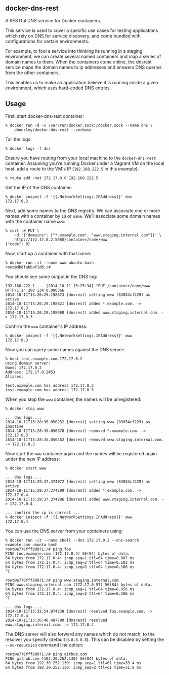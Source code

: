 
docker-dns-rest
---------------

A RESTful DNS service for Docker containers.

This service is used to cover a specific use cases for testing applications
which rely on DNS for service discovery, and come bundled with configurations
for certain environments.  

For example, to fool a service into thinking its running in a staging
environment, we can create several named containers and map a series of domain
names to them.  When the containers come online, the dnsrest service maps the
domain names to ip addresses and answers DNS queries from the other containers.

This enables us to make an application believe it is running inside a given
environment, which uses hard-coded DNS entries.


Usage
-----


First, start docker-dns-rest container:

    % docker run -d -v /var/run/docker.sock:/docker.sock --name dns \
        phensley/docker-dns-rest --verbose 

Tail the logs:

    % docker logs -f dns

Ensure you have routing from your local machine to the `docker-dns-rest`
container.   Assuming you're running Docker under a Vagrant VM on the local
host, add a route to the VM's IP (`192.168.222.5` in this example):

    % route add -net 172.17.0.0 192.168.222.5

Get the IP of the DNS container:

    % docker inspect -f '{{.NetworkSettings.IPAddress}}' dns
    172.17.0.2

Next, add some names to the DNS registry.  We can associate one or more names
with a container by `id` or `name`.  We'll associate some domain names with
the container name `www`:

    % curl -X PUT \
        -d '{"domains": ["*.example.com", "www.staging.internal.com"]}' \
        http://172.17.0.2:5080/container/name/www
    {"code": 0}

Now, start up a container with that name:

    % docker run -it --name www ubuntu bash
    root@db8fabbaf1d6:/#
    
You should see some output in the DNS log:

    192.168.222.1 - - [2014-10-11 15:25:34] "PUT /container/name/www HTTP/1.1" 200 134 0.000366
    2014-10-11T15:26:29.198673 [dnsrest] setting www (83854cf229) as active
    2014-10-11T15:26:29.198821 [dnsrest] added *.example.com. -> 172.17.0.3
    2014-10-11T15:26:29.198900 [dnsrest] added www.staging.internal.com. -> 172.17.0.3

Confirm the `www` container's IP address:

    % docker inspect -f '{{.NetworkSettings.IPAddress}}' www
    172.17.0.3


Now you can query some names against the DNS server:

    % host test.example.com 172.17.0.2
    Using domain server:
    Name: 172.17.0.2
    Address: 172.17.0.2#53
    Aliases:

    test.example.com has address 172.17.0.3
    test.example.com has address 172.17.0.3

When you stop the `www` container, the names will be unregistered:

    % docker stop www

    ... dns logs ...
    2014-10-11T15:28:35.050232 [dnsrest] setting www (83854cf229) as inactive
    2014-10-11T15:28:35.050378 [dnsrest] removed *.example.com. -> 172.17.0.3
    2014-10-11T15:28:35.050462 [dnsrest] removed www.staging.internal.com. -> 172.17.0.3

Now start the `www` container again and the names will be registered again under the new IP address:

    % docker start www

    ... dns logs ...
    2014-10-11T15:29:37.374072 [dnsrest] setting www (83854cf229) as active
    2014-10-11T15:29:37.374209 [dnsrest] added *.example.com. -> 172.17.0.4
    2014-10-11T15:29:37.374286 [dnsrest] added www.staging.internal.com. -> 172.17.0.4

    ... confirm the ip is correct ...
    % docker inspect -f '{{.NetworkSettings.IPAddress}}' www
    172.17.0.4

You can use the DNS server from your containers using:

    % docker run -it --name shell --dns 172.17.0.2 --dns-search example.com ubuntu bash
    root@e776fff8d971:/# ping foo
    PING foo.example.com (172.17.0.4) 56(84) bytes of data.
    64 bytes from 172.17.0.4: icmp_seq=1 ttl=64 time=0.087 ms
    64 bytes from 172.17.0.4: icmp_seq=2 ttl=64 time=0.102 ms
    64 bytes from 172.17.0.4: icmp_seq=3 ttl=64 time=0.106 ms   
    ^C

    root@e776fff8d971:/# ping www.staging.internal.com
    PING www.staging.internal.com (172.17.0.57) 56(84) bytes of data.
    64 bytes from 172.17.0.4: icmp_seq=1 ttl=64 time=0.056 ms
    64 bytes from 172.17.0.4: icmp_seq=2 ttl=64 time=0.106 ms
    ^C

    ... dns logs ...
    2014-10-11T15:32:54.874238 [dnsrest] resolved foo.example.com. -> 172.17.0.4
    2014-10-11T15:36:40.487780 [dnsrest] resolved www.staging.internal.com. -> 172.17.0.4

The DNS server will also forward any names which do not match, to the resolver you specify (default is `8.8.8.8`). This can be disabled by setting the `--no-recursion` command line option:
    
    root@e776fff8d971:/# ping github.com
    PING github.com (192.30.252.130) 56(84) bytes of data.
    64 bytes from 192.30.252.130: icmp_seq=1 ttl=61 time=33.4 ms
    64 bytes from 192.30.252.130: icmp_seq=2 ttl=61 time=31.8 ms


